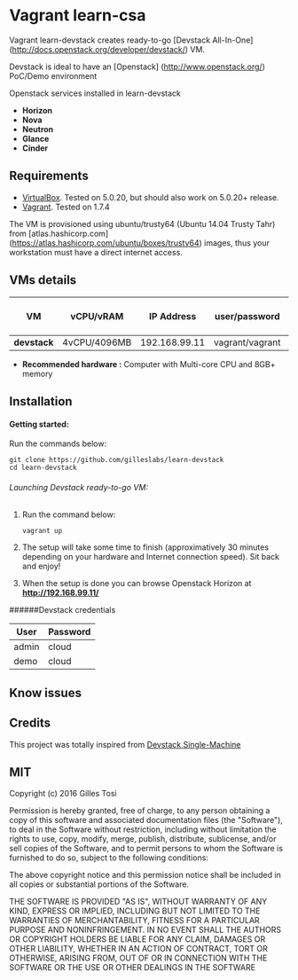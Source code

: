 # Vagrant learn-csa

Vagrant learn-devstack creates ready-to-go [Devstack All-In-One] (http://docs.openstack.org/developer/devstack/) VM.

Devstack is ideal to have an [Openstack] (http://www.openstack.org/) PoC/Demo environment

Openstack services installed in learn-devstack

+ **Horizon**
+ **Nova**
+ **Neutron**
+ **Glance**
+ **Cinder**

## Requirements

- [VirtualBox](https://www.virtualbox.org/wiki/Downloads). Tested on 5.0.20, but should also work on 5.0.20+ release.
- [Vagrant](http://www.vagrantup.com/downloads.html). Tested on 1.7.4

The VM is provisioned using ubuntu/trusty64 (Ubuntu 14.04 Trusty Tahr) from [atlas.hashicorp.com] (https://atlas.hashicorp.com/ubuntu/boxes/trusty64) images, thus your workstation must have a direct internet access. 

## VMs details

VM | vCPU/vRAM | IP Address| user/password | root / Administrator password |
---|---|---|---|---|
**devstack** | 4vCPU/4096MB | 192.168.99.11 | vagrant/vagrant | vagrant |
+ **Recommended hardware :** Computer with Multi-core CPU and 8GB+ memory

## Installation

#### Getting started:

Run the commands below:

	git clone https://github.com/gilleslabs/learn-devstack
	cd learn-devstack


###### Launching Devstack ready-to-go VM:

1. Run the command below:

	```
	vagrant up
	```

2. The setup will take some time to finish (approximatively 30 minutes depending on your hardware and Internet connection speed). Sit back and enjoy!

3. When the setup is done you can browse Openstack Horizon at **http://192.168.99.11/**

######Devstack credentials

User | Password |
---|---|
admin | cloud |
demo | cloud |



## Know issues


## Credits

This project was totally inspired from [Devstack Single-Machine](http://docs.openstack.org/developer/devstack/guides/single-machine.html)


## MIT

Copyright (c) 2016 Gilles Tosi

Permission is hereby granted, free of charge, to any person obtaining a copy of this software and associated documentation files (the "Software"), to deal in the Software without restriction, including without limitation the rights to use, copy, modify, merge, publish, distribute, sublicense, and/or sell copies of the Software, and to permit persons to whom the Software is furnished to do so, subject to the following conditions:

The above copyright notice and this permission notice shall be included in all copies or substantial portions of the Software.

THE SOFTWARE IS PROVIDED "AS IS", WITHOUT WARRANTY OF ANY KIND, EXPRESS OR IMPLIED, INCLUDING BUT NOT LIMITED TO THE WARRANTIES OF MERCHANTABILITY, FITNESS FOR A PARTICULAR PURPOSE AND NONINFRINGEMENT. IN NO EVENT SHALL THE AUTHORS OR COPYRIGHT HOLDERS BE LIABLE FOR ANY CLAIM, DAMAGES OR OTHER LIABILITY, WHETHER IN AN ACTION OF CONTRACT, TORT OR OTHERWISE, ARISING FROM, OUT OF OR IN CONNECTION WITH THE SOFTWARE OR THE USE OR OTHER DEALINGS IN THE SOFTWARE
